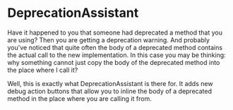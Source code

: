 # DeprecationAssistant

Have it happened to you that someone had deprecated a method that you are using? Then you are getting a deprecation warning. And probably you've noticed that quite often the body of a deprecated method contains the actual call to the new implementation. In this case you may be thinking: why something cannot just copy the body of the deprecated method into the place where I call it?

Well, this is exactly what DeprecationAssistant is there for. It adds new debug action buttons that allow you to inline the body of a deprecated method in the place where you are calling it from.
